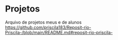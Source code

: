 # Projetos
Arquivo de projetos meus e de alunos
https://github.com/priscila183/Reposit-rio-Priscila-/blob/main/README.md#reposit-rio-priscila-
